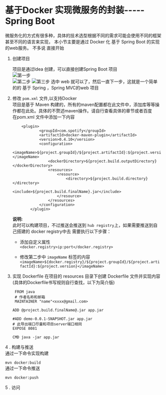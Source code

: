 # 基于Docker 实现微服务的封装-----Spring Boot  
微服务化的方式有很多种，具体的技术选型根据不同的需求可能会使用不同的框架甚至不同的语言来实现， 本小节主要是通过 Docker  化 基于 Spring Boot 的实现的web服务。 不多说 直接开始  

1. 创建项目    

    项目是通过Idea 创建，可以直接创建Spring Boot 项目  
    ![第一步](http://omy43wh36.bkt.clouddn.com/Snip20171108_2.png)     
    ![第二步](http://omy43wh36.bkt.clouddn.com/Snip20171108_3.png)
    ![第三步](http://omy43wh36.bkt.clouddn.com/Snip20171108_4.png)
    选中 web 就可以了，然后一直下一步，这就是一个简单的的 基于 Spring ，Spring MVC的web 项目    

2. 修改 `pom.xml` 文件,以支持Docker  
    项目是基于 Maven 构建的，所有的maven配置都在此文件中，添加库等等操作都在此处。具体的不赘述maven操作。请自行查看具体的章节或者百度    
    在pom.xml 文件中添加一下内容   
    
    ~~~
      	<plugin>
				<groupId>com.spotify</groupId>
				<artifactId>docker-maven-plugin</artifactId>
				<version>0.4.10</version>
				<configuration>
					<imageName>${project.groupId}/${project.artifactId}:${project.version}</imageName>
					<dockerDirectory>${project.build.outputDirectory}</dockerDirectory>
					<resources>
						<resource>
							<directory>${project.build.directory}</directory>
							<include>${project.build.finalName}.jar</include>
						</resource>
					</resources>
				</configuration>
			</plugin>      
    
    ~~~  
    
   __说明:__   
   此时可以构建项目，不过推送会推送到 `hub registry`上，如果需要推送到自己搭建的 docker registry中去 需要执行以下步骤：  
   * 添加自定义属性   
      `<docker.registry>ip:port</docker.registry>`  
     
   * 修改第二步中 `imageName` 标签的内容
     `<imageName>${docker.registry}/${project.groupId}/${project.artifactId}:${project.version}</imageName>
`  

3. 实现 Dockerfile 
   在项目的 resources 目录下创建 Dockerfile 文件并实现内容(具体的Dockerfile书写规则自行查找，以下为简介版) 
   
   
    ~~~
     FROM java
     # 作者名称和邮箱
     MAINTAINER "name"<xxxx@gmail.com>

    ADD @project.build.finalName@.jar app.jar

    #ADD demo-0.0.1-SNAPSHOT.jar app.jar
    # 此导出端口尽量和项目server端口相同
    EXPOSE 8081

    CMD java -jar app.jar
    ~~~



4 . 构建与推送  
   通过一下命令实现构建  
   
   `mvn docker:build`  
   通过一下命令推送    
   
   `mvn docker:push`
  
5 . 访问  

